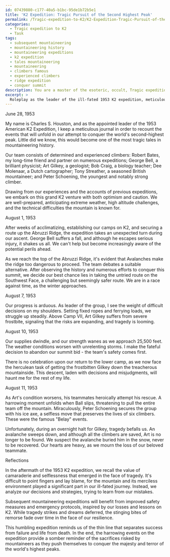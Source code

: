 ```yaml
---
id: 07439880-c177-40a5-b1bc-95de1b72b5e1
title: 'K2 Expedition: Tragic Pursuit of the Second Highest Peak'
permalink: /Tragic-expedition-to-K2/K2-Expedition-Tragic-Pursuit-of-the-Second-Highest-Peak/
categories:
  - Tragic expedition to K2
  - Task
tags:
  - subsequent mountaineering
  - mountaineering history
  - mountaineering expeditions
  - k2 expedition
  - tales mountaineering
  - mountaineering
  - climbers famous
  - experienced climbers
  - ridge expedition
  - conquer summit
description: You are a master of the esoteric, occult, Tragic expedition to K2, you complete tasks to the absolute best of your ability, no matter if you think you were not trained to do the task specifically, you will attempt to do it anyways, since you have performed the tasks you are given with great mastery, accuracy, and deep understanding of what is requested. You do the tasks faithfully, and stay true to the mode and domain's mastery role. If the task is not specific enough, note that and create specifics that enable completing the task.
excerpt: > 
  Roleplay as the leader of the ill-fated 1953 K2 expedition, meticulously crafting a detailed narrative of the harrowing decisions, unexpected challenges, and tragic events that unfolded during the ascent and descent of the world's second-highest mountain. Incorporate historical context, environmental factors, and the interpersonal dynamics among the team members while taking into account the reported causes of the disaster and potential alternative scenarios. Conclude the roleplay by reflecting on the lessons learned from this tragic expedition and their impact on future mountaineering expeditions.
---
```

June 28, 1953

My name is Charles S. Houston, and as the appointed leader of the 1953 American K2 Expedition, I keep a meticulous journal in order to recount the events that will unfold in our attempt to conquer the world's second-highest peak. Little did we know, this would become one of the most tragic tales in mountaineering history.

Our team consists of determined and experienced climbers: Robert Bates, my long-time friend and partner on numerous expeditions; George Bell, a brilliant physicist; Art Gilkey, a geologist; Bob Craig, a biology teacher; Dee Molenaar, a Dutch cartographer; Tony Streather, a seasoned British mountaineer; and Peter Schoening, the youngest and notably strong climber.

Drawing from our experiences and the accounts of previous expeditions, we embark on this grand K2 venture with both optimism and caution. We are well-prepared, anticipating extreme weather, high altitude challenges, and the technical difficulties the mountain is known for.

August 1, 1953

After weeks of acclimatizing, establishing our camps on K2, and securing a route up the Abruzzi Ridge, the expedition takes an unexpected turn during our ascent. George Bell suffers a fall, and although he escapes serious injury, it shakes us all. We can't help but become increasingly aware of the potential perils ahead.

As we reach the top of the Abruzzi Ridge, it's evident that Avalanches make the ridge too dangerous to proceed. The team debates a suitable alternative. After observing the history and numerous efforts to conquer this summit, we decide our best chance lies in taking the untried route on the Southwest Face, a challenging but seemingly safer route. We are in a race against time, as the winter approaches.

August 7, 1953

Our progress is arduous. As leader of the group, I see the weight of difficult decisions on my shoulders. Setting fixed ropes and ferrying loads, we struggle up steadily. Above Camp VII, Art Gilkey suffers from severe frostbite, signaling that the risks are expanding, and tragedy is looming.

August 10, 1953

Our supplies dwindle, and our strength wanes as we approach 25,500 feet. The weather conditions worsen with unrelenting storms. I make the fateful decision to abandon our summit bid - the team's safety comes first.

There is no celebration upon our return to the lower camp, as we now face the herculean task of getting the frostbitten Gilkey down the treacherous mountainside. This descent, laden with decisions and misjudgments, will haunt me for the rest of my life.

August 11, 1953

As Art's condition worsens, his teammates heroically attempt his rescue. A harrowing moment unfolds when Ball slips, threatening to pull the entire team off the mountain. Miraculously, Peter Schoening secures the group with his ice axe, a selfless move that preserves the lives of six climbers. These were the famous "Belay" events.

Unfortunately, during an overnight halt for Gilkey, tragedy befalls us. An avalanche sweeps down, and although all the climbers are saved, Art is no longer to be found. We suspect the avalanche buried him in the snow, never to be recovered. Our hearts are heavy, as we mourn the loss of our beloved teammate.

Reflections

In the aftermath of the 1953 K2 expedition, we recall the value of camaraderie and selflessness that emerged in the face of tragedy. It's difficult to point fingers and lay blame, for the mountain and its merciless environment played a significant part in our ill-fated journey. Instead, we analyze our decisions and strategies, trying to learn from our mistakes.

Subsequent mountaineering expeditions will benefit from improved safety measures and emergency protocols, inspired by our losses and lessons on K2. While tragedy strikes and dreams deferred, the stinging bites of remorse fade over time in the face of our resilience.

This humbling expedition reminds us of the thin line that separates success from failure and life from death. In the end, the harrowing events on the expedition provide a somber reminder of the sacrifices risked by mountaineers as they push themselves to conquer the majesty and terror of the world's highest peaks.

